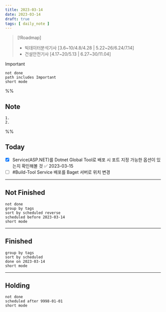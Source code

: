 ```yaml
---
title: 2023-03-14
date: 2023-03-14
draft: true
tags: [ daily_note ]
---
```


> [!Roadmap]
>
> - 빅데이터분석기사 [3.6~10/4.8/4.28 | 5.22~26/6.24/7.14]
> - 건설안전기사 [4.17~20/5.13 | 6.27~30/11.04]

> [!important]
>
> ```tasks
> not done
> path includes Important
> short mode
> ```

%%

## Note

    1. 
    2.

%%

## Today

- [x] Service(ASP.NET)를 Dotnet Global Tool로 배포 시 포트 지정 가능한 옵션이
      있는지 확인해볼 것 ✅ 2023-03-15
- [ ] #Build-Tool Service 배포를 Baget 서버로 위치 변경

---

## Not Finished

```tasks
not done
group by tags
sort by scheduled reverse
scheduled before 2023-03-14
short mode
```

---

## Finished

```tasks
group by tags
sort by scheduled
done on 2023-03-14
short mode
```

---

## Holding

```tasks
not done
scheduled after 9998-01-01
short mode
```
